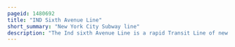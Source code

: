 ```yaml
---
pageid: 1480692
title: "IND Sixth Avenue Line"
short_summary: "New York City Subway line"
description: "The Ind sixth Avenue Line is a rapid Transit Line of new York City Subway b Division in the united States. It runs mainly under Sixth Avenue in Manhattan, and continues south to Brooklyn. The B D F and M Trains which use the sixth Avenue Line through midtown Manhattan are colored Orange. The B and D Trains use the Express Tracks while the f F and M Trains use the local Tracks."
---
```


